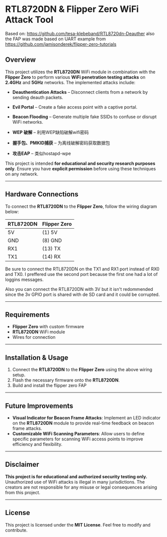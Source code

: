 # RTL8720DN & Flipper Zero WiFi Attack Tool
Based on: https://github.com/tesa-klebeband/RTL8720dn-Deauther also the FAP was made based on UART example from https://github.com/jamisonderek/flipper-zero-tutorials
## Overview
This project utilizes the **RTL8720DN** WiFi module in combination with the **Flipper Zero** to perform various **WiFi penetration testing attacks** on **2.4GHz** and **5GHz** networks. The implemented attacks include:

- **Deauthentication Attacks** – Disconnect clients from a network by sending deauth packets.
- **Evil Portal** – Create a fake access point with a captive portal.
- **Beacon Flooding** – Generate multiple fake SSIDs to confuse or disrupt WiFi networks.

- **WEP 破解** – 利用WEP缺陷破解wifi密码

- **握手包、PMKID捕获** – 为离线破解密码获取数据包

- **攻击EAP** – 类似hostapd-wpe

This project is intended **for educational and security research purposes only**. Ensure you have **explicit permission** before using these techniques on any network.

---

## Hardware Connections
To connect the **RTL8720DN** to the **Flipper Zero**, follow the wiring diagram below:

| RTL8720DN | Flipper Zero |
|-----------|--------------|
| 5V        | (1) 5V           |
| GND       | (8) GND          |
| RX1       | (13) TX           |
| TX1       | (14) RX           |

Be sure to connect the RTL8720DN on the TX1 and RX1 port instead of RX0 and TX0. I preffered use the second port because the first one had a lot of loggins messages.

Also you can connect the RTL8720DN with 3V but it isn't redommended since the 3v GPIO port is shared with de SD card and it could be corrupted.

---

## Requirements
- **Flipper Zero** with custom firmware
- **RTL8720DN** WiFi module
- Wires for connection

---

## Installation & Usage
1. Connect the **RTL8720DN** to the **Flipper Zero** using the above wiring setup.
2. Flash the necessary firmware onto the **RTL8720DN**.
3. Build and install the flipper zero FAP

---

## Future Improvements
- **Visual Indicator for Beacon Frame Attacks**: Implement an LED indicator on the **RTL8720DN** module to provide real-time feedback on beacon frame attacks.
- **Customizable WiFi Scanning Parameters**: Allow users to define specific parameters for scanning WiFi access points to improve efficiency and flexibility.

---

## Disclaimer
**This project is for educational and authorized security testing only.** Unauthorized use of WiFi attacks is illegal in many jurisdictions. The creators are not responsible for any misuse or legal consequences arising from this project.

---

## License
This project is licensed under the **MIT License**. Feel free to modify and contribute.

